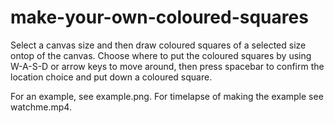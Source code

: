 # make-your-own-coloured-squares
Select a canvas size and then draw coloured squares of a selected size ontop of the canvas. Choose where to put the coloured squares by using W-A-S-D or arrow keys to move around, then press spacebar to confirm the location choice and put down a coloured square.

For an example, see example.png. For timelapse of making the example see watchme.mp4.
